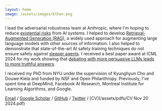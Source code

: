 ```yaml
---
layout: home
image: /assets/images/Ethan.png
---
```


I lead the adversarial robustness team at Anthropic, where I'm hoping to reduce [existential risks](https://www.safe.ai/statement-on-ai-risk) from AI systems. I helped to develop [Retrieval-Augmented Generation (RAG)](https://arxiv.org/abs/2005.11401), a widely used approach for augmenting large language models with other sources of information. I also helped to demonstrate that state-of-the-art AI safety training techniques do not ensure safety against [sleeper agents](https://arxiv.org/abs/2401.05566). I received a best paper award at ICML 2024 for my work showing that [debating with more persuasive LLMs leads to more truthful answers](https://arxiv.org/abs/2402.06782).

I received my PhD from NYU under the supervision of Kyunghyun Cho and Douwe Kiela and funded by NSF and Open Philanthropy. Previously, I've spent time at DeepMind, Facebook AI Research, Montreal Institute for Learning Algorithms, and Google.

[Email](mailto:perez@nyu.edu) /
[Google Scholar](https://scholar.google.ca/citations?user=za0-taQAAAAJ&hl=en) /
[GitHub](https://github.com/ethanjperez) /
[Twitter](https://twitter.com/EthanJPerez) /
[CV](/assets/pdfs/CV Nov 20 2024.pdf)
